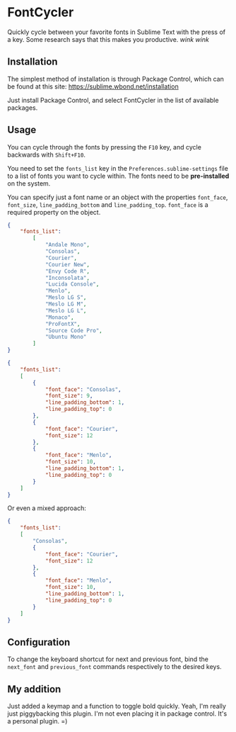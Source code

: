 FontCycler
==========

Quickly cycle between your favorite fonts in Sublime Text with the press of a key. Some research says that this makes you productive. *wink* *wink*

Installation
------------

The simplest method of installation is through Package Control, which can be found at this site: https://sublime.wbond.net/installation

Just install Package Control, and select FontCycler in the list of available packages.

Usage
-----

You can cycle through the fonts by pressing the `F10` key, and cycle backwards with `Shift+F10`.

You need to set the `fonts_list` key in the `Preferences.sublime-settings` file to a list of fonts you want to cycle within. The fonts need to be **pre-installed** on the system.

You can specify just a font name or an object with the properties `font_face`, `font_size`, `line_padding_bottom` and `line_padding_top`. `font_face` is a required property on the object.

```JSON
{
	"fonts_list":
		[
			"Andale Mono",
			"Consolas",
			"Courier",
			"Courier New",
			"Envy Code R",
			"Inconsolata",
			"Lucida Console",
			"Menlo",
			"Meslo LG S",
			"Meslo LG M",
			"Meslo LG L",
			"Monaco",
			"ProFontX",
			"Source Code Pro",
			"Ubuntu Mono"
		]
}
```

```JSON
{
	"fonts_list":
	[
		{
			"font_face": "Consolas",
			"font_size": 9,
			"line_padding_bottom": 1,
			"line_padding_top": 0
		},
		{
			"font_face": "Courier",
			"font_size": 12
		},
		{
			"font_face": "Menlo",
			"font_size": 10,
			"line_padding_bottom": 1,
			"line_padding_top": 0
		}
	]
}
```

Or even a mixed approach:

```JSON
{
	"fonts_list":
	[
		"Consolas",
		{
			"font_face": "Courier",
			"font_size": 12
		},
		{
			"font_face": "Menlo",
			"font_size": 10,
			"line_padding_bottom": 1,
			"line_padding_top": 0
		}
	]
}
```

Configuration
-------------

To change the keyboard shortcut for next and previous font, bind the `next_font` and `previous_font` commands respectively to the desired keys.

My addition
-----------

Just added a keymap and a function to toggle bold quickly. Yeah, I'm really just piggybacking this plugin. I'm not even placing it in package control. It's a personal plugin. =)